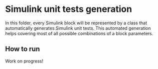 Simulink unit tests generation
==============================

In this folder, every Simulink block will be represented by a class that 
automatically generates Simulink unit tests. This automated generation helps 
covering most of all possible combinations of a block parameters.


How to run
----------

Work on progress!